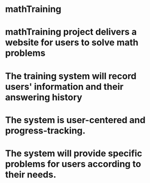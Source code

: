 # mathTraining
# mathTraining project delivers a website for users to solve math problems
# The training system will record users' information and their answering history
# The system is user-centered and progress-tracking. 
# The system will provide specific problems for users according to their needs.
